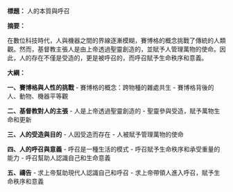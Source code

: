 **標題：** 人的本質與呼召

**摘要：**

在數位科技時代，人與機器之間的界線逐漸模糊，賽博格的概念挑戰了傳統的人類觀。然而，基督教主張人是由上帝透過聖靈創造的，並賦予人管理萬物的使命。因此，人的存在不僅是受造的，更是被呼召的，而呼召賦予生命秩序和意義。

**大綱：**

**一、賽博格與人性的挑戰**
    - 賽博格的概念：跨物種的雜處共生
    - 賽博格背後的人、動物、機器平等觀

**二、基督教對人的主張**
    - 人是上帝透過聖靈創造的
    - 聖靈參與受造，賦予萬物生命和更新

**三、人的受造與目的**
    - 人因受造而存在
    - 人被賦予管理萬物的使命

**四、人的呼召與意義**
    - 呼召是一種生活的模式
    - 呼召賦予生命秩序和承受重量的能力
    - 呼召幫助人認識自己和生命意義

**五、禱告**
    - 求上帝幫助現代人認識自己和呼召
    - 求上帝帶領人進入呼召，賦予生命秩序和意義